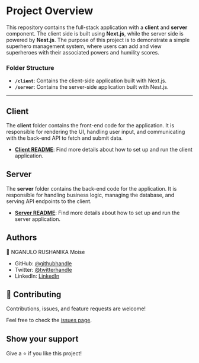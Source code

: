 # Project Overview

This repository contains the full-stack application with a **client** and **server** component. The client side is built using **Next.js**, while the server side is powered by **Nest.js**. The purpose of this project is to demonstrate a simple superhero management system, where users can add and view superheroes with their associated powers and humility scores.

### Folder Structure

- **`/client`**: Contains the client-side application built with Next.js.
- **`/server`**: Contains the server-side application built with Nest.js.

---

## Client

The **client** folder contains the front-end code for the application. It is responsible for rendering the UI, handling user input, and communicating with the back-end API to fetch and submit data.

- [**Client README**](./client/README.md): Find more details about how to set up and run the client application.

## Server

The **server** folder contains the back-end code for the application. It is responsible for handling business logic, managing the database, and serving API endpoints to the client.

- [**Server README**](./server/README.md): Find more details about how to set up and run the server application.


## Authors

👤 NGANULO RUSHANIKA Moise

- GitHub: [@githubhandle](https://github.com/moise10r)
- Twitter: [@twitterhandle](https://twitter.com/MRushanika)
- LinkedIn: [LinkedIn](https://www.linkedin.com/in/nganulo-rushanika-mo%C3%AFse-626139197/)

## 🤝 Contributing

Contributions, issues, and feature requests are welcome!

Feel free to check the [issues page](../../issues/).

## Show your support

Give a ⭐️ if you like this project!
